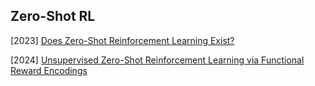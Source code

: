 ## Zero-Shot RL

[2023] [Does Zero-Shot Reinforcement Learning Exist?](https://arxiv.org/abs/2209.14935)

[2024] [Unsupervised Zero-Shot Reinforcement Learning via Functional Reward Encodings](https://arxiv.org/abs/2402.17135)